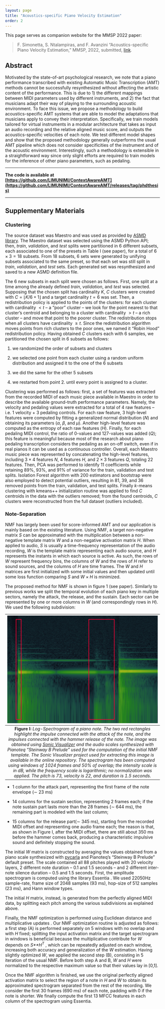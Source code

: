 ```yaml
---
layout: page
title: "Acoustics-specific Piano Velocity Estimation"
order: 2
---
```


This page serves as companion website for the MMSP 2022 paper:

> F. Simonetta, S. Ntalampiras, and F. Avanzini “Acoustics-specific Piano Velocity Estimation,” MMSP, 2022, submitted, [link](https://arxiv.org/abs/2203.16294).

## Abstract

  Motivated by the state-of-art psychological research, we note that a piano
  performance transcribed with existing Automatic Music Transcription (AMT)
  methods cannot be successfully resynthesized without affecting the artistic
  content of the performance. This is due to 1) the different mappings between
  MIDI parameters used by different instruments, and 2) the fact that musicians
  adapt their way of playing to the surrounding acoustic environment. To face
  this issue, we propose a methodology to build acoustics-specific AMT systems
  that are able to model the adaptations that musicians apply to convey their
  interpretation. Specifically, we train models tailored for virtual instruments
  in a modular architecture that takes as input an audio recording and the
  relative aligned music score, and outputs the acoustics-specific velocities of
  each note. We test different model shapes and show that the proposed
  methodology generally outperforms the usual AMT pipeline which does not
  consider specificities of the instrument and of the acoustic environment.
  Interestingly, such a methodology is extensible in a straightforward way since
  only slight efforts are required to train models for the inference of other
  piano parameters, such as pedaling.


---

**The code is available at [https://github.com/LIMUNIMI/ContextAwareAMT](https://github.com/LIMUNIMI/ContextAwareAMT/releases/tag/phdthesis)**

---

## Supplementary Materials

### Clustering

The source dataset was Maestro and was used as provided by [ASMD library](https://asmd.readthedocs.io/).
The Maestro dataset was selected using the
ASMD Python API; then, *train*, *validation*, and *test* splits were
partitioned in 6 different subsets, each associated to one of the
presets in Table I (see paper), for a total of
6 × 3 = 18 subsets. From 18 subsets, 6 sets were generated by unifying
subsets associated to the same preset, so that each set was still split
in *train*, *validation*, and *test* sets. Each generated set was
resynthesized and saved to a new ASMD definition file.

The 6 new subsets in each split were chosen as follows. First, one split
at a time among the already defined *train*, *validation*, and *test*
was selected. Supposing that the chosen split has cardinality *K*, *C*
clusters were created with *C* = ⌊*K*/6 + 1⌋ and a target cardinality
*t* = 6 was set. Then, a redistribution policy is applied to the points
of the clusters: for each cluster with cardinality  \< *t* – a “poor”
cluster – we look for the point nearest to that cluster’s centroid and
belonging to a cluster with cardinality  \> *t* – a rich cluster – and
move that point to the poorer cluster. The redistribution stops when all
clusters have cardinality  ≥ *t*. Since the redistribution algorithm
moves points from rich clusters to the poor ones, we named it “Robin
Hood” redistribution policy. Having obtained *C* clusters each with 6
samples, we partitioned the chosen split in 6 subsets as follows:

1.  we randomized the order of subsets and clusters

2.  <span id="item_first" label="item_first"></span> we selected one
    point from each cluster using a random uniform distribution and
    assigned it to the one of the 6 subsets

3.  we did the same for the other 5 subsets

4.  we restarted from point 2. until every point is
    assigned to a cluster.

Clustering was performed as follows: first, a set of features was
extracted from the recorded MIDI of each music piece available in
Maestro in order to describe the available ground-truth performance
parameters. Namely, the velocity and pedaling values were extracted for
a total of 4 raw features – i.e. 1 velocity + 3 pedaling controls. For
each raw feature, 3 high-level features were computed by fitting a
generalized normal distribution (*N*) and obtaining its parameters (*α*,
*β*, and *μ*). Another high-level feature was computed as the entropy of
each raw features (*H*). Finally, for each pedaling MIDI control, the
ratio of 0-values and 127-values was added (*Q*); this feature is
meaningful because most of the research about piano pedaling
transcription considers the pedaling as an on-off switch, even if in
real pianos it can be used as a continuous controller. Overall, each
Maestro music piece was represented by concatenating the high-level
features, including 3 × 4 features *N*, 4 features *H*, and 2 × 3
features *Q*, totaling 22 features. Then, PCA was performed to identify
11 coefficients while retaining 89%, 93%, and 91% of variance for the
train, validation and test splits. Isolation Forest algorithm with 200
estimators and bootstrap were also employed to detect potential
outliers, resulting in 81, 39, and 36 removed points from the train,
validation, and test splits. Finally *k*-means clustering with kmeans++
initialization routine was applied to find *C* centroids in the data
with the outliers removed; from the found centroids, *C* clusters were
reconstructed from the full dataset (outliers included).

### Note-Separation

NMF has largely been used for score-informed AMT  and our application is
mainly based on the existing literature. Using NMF, a target
non-negative matrix *S* can be approximated with the multiplication
between a non-negative template matrix *W* and a non-negative activation
matrix *H*. When applied to audio, *S* is usually a time-frequency
representation of the audio recording, *W* is the template matrix
representing each audio source, and *H* represents the instants in which
each source is active. As such, the rows of *W* represent frequency
bins, the columns of *W* and the rows of *H* refer to sound sources, and
the columns of *H* are time frames. The *W* and *H* matrices are first
initialized with some initial values and then updated until some loss
function comparing *S* and *W* × *H* is minimized.

The proposed method for NMF is shown in
figure 1 (see paper). Similarly to previous works  we split
the temporal evolution of each piano key in multiple sectors, namely the
attack, the release, and the sustain. Each sector can be represented by
one or more columns in *W* (and correspondingly rows in *H*). We used
the following subdivision:

| ![Note Analysis](/public/imgs/note.png) | 
|:--:| 
| __Figure I:__ *Log-Spectrogram of a piano note. The two red rectangles highlight the impulse connected with the attack of the note, and the impulses connected with the hammer release of the note. The image was obtained using [Sonic Visualizer](https://www.sonicvisualiser.org/) and the audio scales synthesized with Pianoteq “Steinway B Prelude” used for the computation of the initial NMF template. The Sonic Visualizer project used for extracting this image is available in the online repository. The spectrogram has been computed using windows of 1024 frames and 50% of overlap; the intensity scale is in dB, while the frequency scale is logarithmic; no normalization was applied. The pitch is 73, velocity is 22, and duration is 1.5 seconds.* |

-   1 column for the attack part, representing the first frame of the
    note envelope (∼ 23 ms)

-   14 columns for the sustain section, representing 2 frames each; if
    the note sustain part lasts more than the 28 frames (∼ 644 ms), the
    remaining part is modeled with the last column;

-   15 columns for the release part(∼ 345 ms), starting from the
    recorded MIDI offset and representing one audio frame each; the
    reason is that, as shown in Figure I, after the MIDI offset,
    there are still about 350 ms before the hammer comes back, producing
    a characteristic impulsive sound and definitely stopping the sound.

The initial *W* matrix is constructed by averaging the values obtained
from a piano scale synthesized with [pycarla](https://pycarla.readthedocs.io/) and Pianoteq’s “Steinway B
Prelude” default preset. The scale contained all 88 pitches played with
20 velocity layers, 2 different note duration – 0.1 and 1.5 seconds –
and 2 different inter-note silence duration – 0.5 and 1.5 seconds.
First, the amplitude spectrogram is computed using the library
Essentia . We used 22050Hz sample-rate, frame size of 2048 samples (93
ms), hop-size of 512 samples (23 ms), and Hann window types.

The initial *H* matrix, instead, is generated from the perfectly aligned
MIDI data, by splitting each pitch among the various subdivisions as
explained above.

Finally, the NMF optimization is performed using Euclidean distance and
multiplicative updates . Our NMF optimization routine is adjusted as
follows: a first step (A) is performed separately on 5 windows with no
overlap and with *H* fixed; splitting the input activation matrix and
the target spectrogram in windows is beneficial because the
multiplicative contribute for *W* depends on *S**H*<sup>*T*</sup> ,
which can be repeatedly adjusted on each window, increasing both
accuracy and generalization of the *W* estimation. Having slightly
optimized *W*, we applied the second step (B), consisting in 5 iteration
of the usual NMF. Before both step A and B, *W* and *H* were normalized
to the respective maximum value so that their values lay in \[0,1\].

Once the NMF algorithm is finished, we use the original perfectly
aligned activation matrix to select the region of a note in *H* and *W*
to obtain its approximated spectrogram separated from the rest of the
recording. We consider the first 30 frames (690 ms) of each note,
padding with 0 if the note is shorter. We finally compute the first 13
MFCC features in each column of the spectrogram using Essentia.
